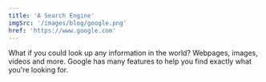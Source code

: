 ```yaml
---
title: 'A Search Engine'
imgSrc: '/images/blog/google.png'
href: 'https://www.google.com'
---
```


What if you could look up any information in the world? Webpages, images, videos
and more. Google has many features to help you find exactly what you're looking
for.
